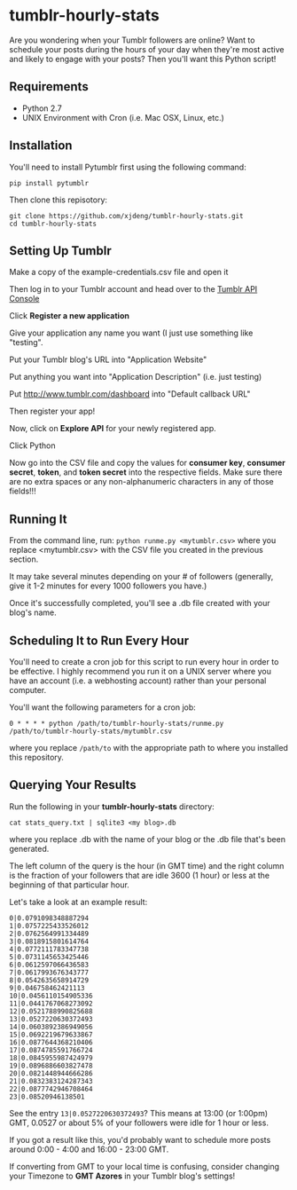 # tumblr-hourly-stats

Are you wondering when your Tumblr followers are online?  Want to schedule your posts during the hours of your day when they're most active and likely to engage with your posts?  Then you'll want this Python script!

## Requirements

- Python 2.7
- UNIX Environment with Cron (i.e. Mac OSX, Linux, etc.)

## Installation

You'll need to install Pytumblr first using the following command:

`pip install pytumblr`

Then clone this repisotory:

```
git clone https://github.com/xjdeng/tumblr-hourly-stats.git
cd tumblr-hourly-stats
```

## Setting Up Tumblr

Make a copy of the example-credentials.csv file and open it

Then log in to your Tumblr account and head over to the [Tumblr API Console](https://github.com/xjdeng/tumblr-hourly-stats)

Click **Register a new application**

Give your application any name you want (I just use something like "testing".

Put your Tumblr blog's URL into "Application Website"

Put anything you want into "Application Description" (i.e. just testing)

Put http://www.tumblr.com/dashboard into "Default callback URL"

Then register your app!

Now, click on **Explore API** for your newly registered app.

Click Python

Now go into the CSV file and copy the values for **consumer key**, **consumer secret**, **token**, and **token secret** into the respective fields.  Make sure there are no extra spaces or any non-alphanumeric characters in any of those fields!!!

## Running It

From the command line, run: `python runme.py <mytumblr.csv>` where you replace <mytumblr.csv> with the CSV file you created in the previous section.

It may take several minutes depending on your # of followers (generally, give it 1-2 minutes for every 1000 followers you have.)

Once it's successfully completed, you'll see a .db file created with your blog's name.

## Scheduling It to Run Every Hour

You'll need to create a cron job for this script to run every hour in order to be effective.  I highly recommend you run it on a UNIX server where you have an account (i.e. a webhosting account) rather than your personal computer.

You'll want the following parameters for a cron job:

`0 * * * * python /path/to/tumblr-hourly-stats/runme.py /path/to/tumblr-hourly-stats/mytumblr.csv`

where you replace `/path/to` with the appropriate path to where you installed this repository.


## Querying Your Results

Run the following in your **tumblr-hourly-stats** directory:

`cat stats_query.txt | sqlite3 <my blog>.db`

where you replace <my blog>.db with the name of your blog or the .db file that's been generated.

The left column of the query is the hour (in GMT time) and the right column is the fraction of your followers that are idle 3600 (1 hour) or less at the beginning of that particular hour.

Let's take a look at an example result:

```
0|0.0791098348887294
1|0.0757225433526012
2|0.0762564991334489
3|0.0818915801614764
4|0.0772111783347738
5|0.0731145653425446
6|0.0612597066436583
7|0.0617993676343777
8|0.0542635658914729
9|0.046758462421113
10|0.0456110154905336
11|0.0441767068273092
12|0.0521788990825688
13|0.0527220630372493
14|0.0603892386949056
15|0.0692219679633867
16|0.0877644368210406
17|0.0874785591766724
18|0.0845955987424979
19|0.0896886603827478
20|0.0821448944666286
21|0.0832383124287343
22|0.0877742946708464
23|0.08520946138501
```

See the entry `13|0.0527220630372493`?  This means at 13:00 (or 1:00pm) GMT, 0.0527 or about 5% of your followers were idle for 1 hour or less.

If you got a result like this, you'd probably want to schedule more posts around 0:00 - 4:00 and 16:00 - 23:00 GMT.

If converting from GMT to your local time is confusing, consider changing your Timezone to **GMT Azores** in your Tumblr blog's settings!


